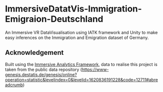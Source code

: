 # ImmersiveDatatVis-Immigration-Emigraion-Deutschland
An Immersive VR DataVisualisation using IATK framework and Unity to make easy inferences on the Immigration and Emigration dataset of Germany.


## Acknowledgement
Built using the  [Immersive Analytics Framework](https://github.com/MaximeCordeil/IATK), data to realise this project is taken from the public data repository (https://www-genesis.destatis.de/genesis/online?operation=statistic&levelindex=0&levelid=1620836191228&code=12711#abreadcrumb)
